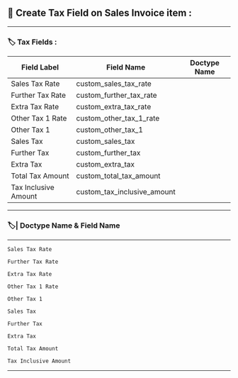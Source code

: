 ## 🔹 Create Tax Field on Sales Invoice item :

---

### 🏷️ Tax Fields :


|     Field Label         |  Field Name                    |     Doctype Name      |
|-------------------------|--------------------------------|-----------------------|
| Sales Tax Rate          | custom_sales_tax_rate          |                       |
| Further Tax Rate        | custom_further_tax_rate        |                       |
| Extra Tax Rate          | custom_extra_tax_rate          |                       |
| Other Tax 1 Rate        | custom_other_tax_1_rate        |                       |
| Other Tax 1             | custom_other_tax_1             |                       |
| Sales Tax               | custom_sales_tax               |                       |
| Further Tax             | custom_further_tax             |                       |
| Extra Tax               | custom_extra_tax               |                       |
| Total Tax Amount        | custom_total_tax_amount        |                       |
| Tax Inclusive Amount    | custom_tax_inclusive_amount    |                       |

---

### 🏷️| Doctype Name & Field Name
---

```
Sales Tax Rate
```
```
Further Tax Rate
```
```
Extra Tax Rate
```
```
Other Tax 1 Rate
```
```
Other Tax 1
```
```
Sales Tax
```
```
Further Tax
```
```
Extra Tax
```
```
Total Tax Amount
```
```
Tax Inclusive Amount    
```
---
